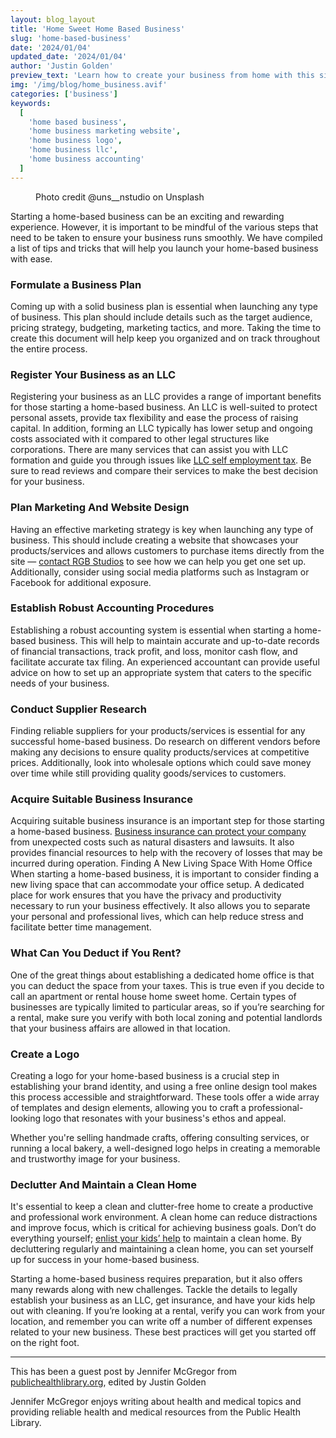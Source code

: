 ```yaml
---
layout: blog_layout
title: 'Home Sweet Home Based Business'
slug: 'home-based-business'
date: '2024/01/04'
updated_date: '2024/01/04'
author: 'Justin Golden'
preview_text: 'Learn how to create your business from home with this simple must read checklist'
img: '/img/blog/home_business.avif'
categories: ['business']
keywords:
  [
    'home based business',
    'home business marketing website',
    'home business logo',
    'home business llc',
    'home business accounting'
  ]
---
```


<figure>
  <picture>
    <source type="image/avif" srcset="/img/blog/home_business.avif" alt="" />
    <img src="/img/blog/home_business.jpg" alt="">
  </picture>
  <figcaption>Photo credit @uns__nstudio on Unsplash</figcaption>
</figure>

Starting a home-based business can be an exciting and rewarding experience. However, it is important to be mindful of the various steps that need to be taken to ensure your business runs smoothly. We have compiled a list of tips and tricks that will help you launch your home-based business with ease.

### Formulate a Business Plan

Coming up with a solid business plan is essential when launching any type of business. This plan should include details such as the target audience, pricing strategy, budgeting, marketing tactics, and more. Taking the time to create this document will help keep you organized and on track throughout the entire process.

### Register Your Business as an LLC

Registering your business as an LLC provides a range of important benefits for those starting a home-based business. An LLC is well-suited to protect personal assets, provide tax flexibility and ease the process of raising capital. In addition, forming an LLC typically has lower setup and ongoing costs associated with it compared to other legal structures like corporations. There are many services that can assist you with LLC formation and guide you through issues like [LLC self employment tax](https://www.zenbusiness.com/llc-self-employment-tax/). Be sure to read reviews and compare their services to make the best decision for your business.

### Plan Marketing And Website Design

Having an effective marketing strategy is key when launching any type of business. This should include creating a website that showcases your products/services and allows customers to purchase items directly from the site — [contact RGB Studios](/contact) to see how we can help you get one set up. Additionally, consider using social media platforms such as Instagram or Facebook for additional exposure.

### Establish Robust Accounting Procedures

Establishing a robust accounting system is essential when starting a home-based business. This will help to maintain accurate and up-to-date records of financial transactions, track profit, and loss, monitor cash flow, and facilitate accurate tax filing. An experienced accountant can provide useful advice on how to set up an appropriate system that caters to the specific needs of your business.

### Conduct Supplier Research

Finding reliable suppliers for your products/services is essential for any successful home-based business. Do research on different vendors before making any decisions to ensure quality products/services at competitive prices. Additionally, look into wholesale options which could save money over time while still providing quality goods/services to customers.

### Acquire Suitable Business Insurance

Acquiring suitable business insurance is an important step for those starting a home-based business. [Business insurance can protect your company](https://digital.com/small-business-insurance-needs/) from unexpected costs such as natural disasters and lawsuits. It also provides financial resources to help with the recovery of losses that may be incurred during operation.
Finding A New Living Space With Home Office
When starting a home-based business, it is important to consider finding a new living space that can accommodate your office setup. A dedicated place for work ensures that you have the privacy and productivity necessary to run your business effectively. It also allows you to separate your personal and professional lives, which can help reduce stress and facilitate better time management.

### What Can You Deduct if You Rent?

One of the great things about establishing a dedicated home office is that you can deduct the space from your taxes. This is true even if you decide to call an apartment or rental house home sweet home. Certain types of businesses are typically limited to particular areas, so if you’re searching for a rental, make sure you verify with both local zoning and potential landlords that your business affairs are allowed in that location.

### Create a Logo

Creating a logo for your home-based business is a crucial step in establishing your brand identity, and using a free online design tool makes this process accessible and straightforward. These tools offer a wide array of templates and design elements, allowing you to craft a professional-looking logo that resonates with your business's ethos and appeal.

Whether you're selling handmade crafts, offering consulting services, or running a local bakery, a well-designed logo helps in creating a memorable and trustworthy image for your business.

### Declutter And Maintain a Clean Home

It's essential to keep a clean and clutter-free home to create a productive and professional work environment. A clean home can reduce distractions and improve focus, which is critical for achieving business goals. Don’t do everything yourself; [enlist your kids’ help](https://cleanerdigs.com/how-to-declutter-your-kids-playroom-in-under-30-minutes/) to maintain a clean home. By decluttering regularly and maintaining a clean home, you can set yourself up for success in your home-based business.

Starting a home-based business requires preparation, but it also offers many rewards along with new challenges. Tackle the details to legally establish your business as an LLC, get insurance, and have your kids help out with cleaning. If you’re looking at a rental, verify you can work from your location, and remember you can write off a number of different expenses related to your new business. These best practices will get you started off on the right foot.

---

This has been a guest post by Jennifer McGregor from [publichealthlibrary.org](https://publichealthlibrary.org/), edited by Justin Golden

Jennifer McGregor enjoys writing about health and medical topics and providing reliable health and medical resources from the Public Health Library.
